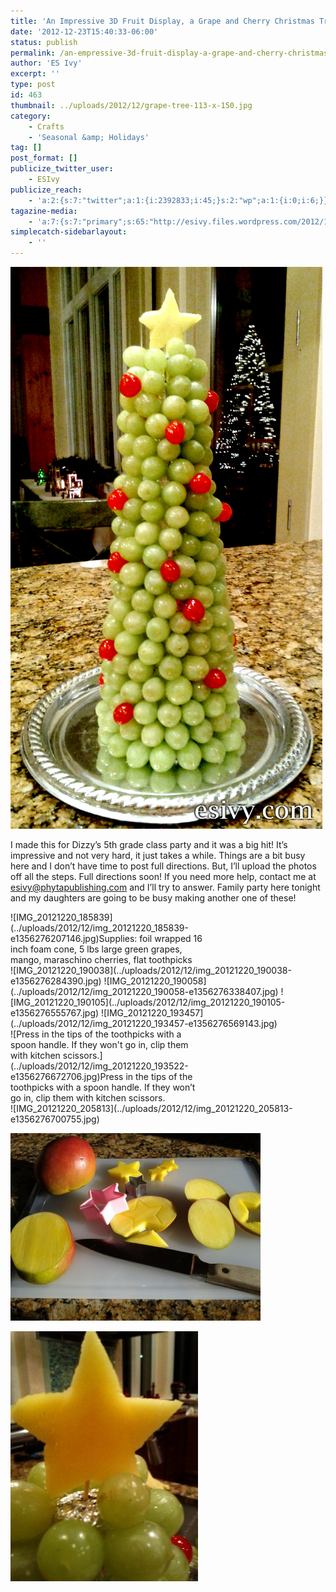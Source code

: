 ```yaml
---
title: 'An Impressive 3D Fruit Display, a Grape and Cherry Christmas Tree'
date: '2012-12-23T15:40:33-06:00'
status: publish
permalink: /an-empressive-3d-fruit-display-a-grape-and-cherry-christmas-tree
author: 'ES Ivy'
excerpt: ''
type: post
id: 463
thumbnail: ../uploads/2012/12/grape-tree-113-x-150.jpg
category:
    - Crafts
    - 'Seasonal &amp; Holidays'
tag: []
post_format: []
publicize_twitter_user:
    - ESIvy
publicize_reach:
    - 'a:2:{s:7:"twitter";a:1:{i:2392833;i:45;}s:2:"wp";a:1:{i:0;i:6;}}'
tagazine-media:
    - 'a:7:{s:7:"primary";s:65:"http://esivy.files.wordpress.com/2012/12/grape-tree-400-x-533.jpg";s:6:"images";a:10:{s:65:"http://esivy.files.wordpress.com/2012/12/grape-tree-400-x-533.jpg";a:6:{s:8:"file_url";s:65:"http://esivy.files.wordpress.com/2012/12/grape-tree-400-x-533.jpg";s:5:"width";i:400;s:6:"height";i:533;s:4:"type";s:5:"image";s:4:"area";i:213200;s:9:"file_path";b:0;}s:79:"http://esivy.files.wordpress.com/2012/12/img_20121220_185839-e1356276207146.jpg";a:6:{s:8:"file_url";s:79:"http://esivy.files.wordpress.com/2012/12/img_20121220_185839-e1356276207146.jpg";s:5:"width";i:300;s:6:"height";i:400;s:4:"type";s:5:"image";s:4:"area";i:120000;s:9:"file_path";b:0;}s:79:"http://esivy.files.wordpress.com/2012/12/img_20121220_193522-e1356276672706.jpg";a:6:{s:8:"file_url";s:79:"http://esivy.files.wordpress.com/2012/12/img_20121220_193522-e1356276672706.jpg";s:5:"width";i:300;s:6:"height";i:400;s:4:"type";s:5:"image";s:4:"area";i:120000;s:9:"file_path";b:0;}s:79:"http://esivy.files.wordpress.com/2012/12/img_20121220_190038-e1356276284390.jpg";a:6:{s:8:"file_url";s:79:"http://esivy.files.wordpress.com/2012/12/img_20121220_190038-e1356276284390.jpg";s:5:"width";i:300;s:6:"height";i:400;s:4:"type";s:5:"image";s:4:"area";i:120000;s:9:"file_path";b:0;}s:79:"http://esivy.files.wordpress.com/2012/12/img_20121220_190058-e1356276338407.jpg";a:6:{s:8:"file_url";s:79:"http://esivy.files.wordpress.com/2012/12/img_20121220_190058-e1356276338407.jpg";s:5:"width";i:300;s:6:"height";i:400;s:4:"type";s:5:"image";s:4:"area";i:120000;s:9:"file_path";b:0;}s:79:"http://esivy.files.wordpress.com/2012/12/img_20121220_190105-e1356276555767.jpg";a:6:{s:8:"file_url";s:79:"http://esivy.files.wordpress.com/2012/12/img_20121220_190105-e1356276555767.jpg";s:5:"width";i:300;s:6:"height";i:400;s:4:"type";s:5:"image";s:4:"area";i:120000;s:9:"file_path";b:0;}s:79:"http://esivy.files.wordpress.com/2012/12/img_20121220_193457-e1356276569143.jpg";a:6:{s:8:"file_url";s:79:"http://esivy.files.wordpress.com/2012/12/img_20121220_193457-e1356276569143.jpg";s:5:"width";i:300;s:6:"height";i:400;s:4:"type";s:5:"image";s:4:"area";i:120000;s:9:"file_path";b:0;}s:79:"http://esivy.files.wordpress.com/2012/12/img_20121220_205813-e1356276700755.jpg";a:6:{s:8:"file_url";s:79:"http://esivy.files.wordpress.com/2012/12/img_20121220_205813-e1356276700755.jpg";s:5:"width";i:300;s:6:"height";i:400;s:4:"type";s:5:"image";s:4:"area";i:120000;s:9:"file_path";b:0;}s:64:"http://esivy.files.wordpress.com/2012/12/img_20121220_154922.jpg";a:6:{s:8:"file_url";s:64:"http://esivy.files.wordpress.com/2012/12/img_20121220_154922.jpg";s:5:"width";i:400;s:6:"height";i:300;s:4:"type";s:5:"image";s:4:"area";i:120000;s:9:"file_path";b:0;}s:79:"http://esivy.files.wordpress.com/2012/12/img_20121220_205826-e1356276258562.jpg";a:6:{s:8:"file_url";s:79:"http://esivy.files.wordpress.com/2012/12/img_20121220_205826-e1356276258562.jpg";s:5:"width";i:300;s:6:"height";i:400;s:4:"type";s:5:"image";s:4:"area";i:120000;s:9:"file_path";b:0;}}s:6:"videos";a:0:{}s:11:"image_count";i:10;s:6:"author";s:8:"37195739";s:7:"blog_id";s:8:"40536089";s:9:"mod_stamp";s:19:"2012-12-23 15:41:49";}'
simplecatch-sidebarlayout:
    - ''
---
```

[![Here's a fun idea for a way to take a fruit platter to the classroom Christmas party -  A standing grape and cherry Christmas tree! It's also a great centerpiece for any Christmas party.](../uploads/2012/12/grapetree499x899.jpg)](http://192.168.1.34:4945/wp-content/uploads/2012/12/grapetree499x899.jpg)

I made this for Dizzy’s 5th grade class party and it was a big hit! It’s impressive and not very hard, it just takes a while. Things are a bit busy here and I don’t have time to post full directions. But, I’ll upload the photos off all the steps. Full directions soon! If you need more help, contact me at esivy@phytapublishing.com and I’ll try to answer. Family party here tonight and my daughters are going to be busy making another one of these!

<div class="wp-caption aligncenter" id="attachment_470" style="width: 310px">![IMG_20121220_185839](../uploads/2012/12/img_20121220_185839-e1356276207146.jpg)Supplies: foil wrapped 16 inch foam cone, 5 lbs large green grapes, mango, maraschino cherries, flat toothpicks

</div>![IMG_20121220_190038](../uploads/2012/12/img_20121220_190038-e1356276284390.jpg) ![IMG_20121220_190058](../uploads/2012/12/img_20121220_190058-e1356276338407.jpg) ![IMG_20121220_190105](../uploads/2012/12/img_20121220_190105-e1356276555767.jpg) ![IMG_20121220_193457](../uploads/2012/12/img_20121220_193457-e1356276569143.jpg)

<div class="wp-caption aligncenter" id="attachment_478" style="width: 310px">![Press in the tips of the toothpicks with a spoon handle. If they won't go in, clip them with kitchen scissors.](../uploads/2012/12/img_20121220_193522-e1356276672706.jpg)Press in the tips of the toothpicks with a spoon handle. If they won’t go in, clip them with kitchen scissors.

</div>![IMG_20121220_205813](../uploads/2012/12/img_20121220_205813-e1356276700755.jpg)

![IMG_20121220_154922](../uploads/2012/12/img_20121220_154922.jpg)

![IMG_20121220_205826](../uploads/2012/12/img_20121220_205826-e1356276258562.jpg)